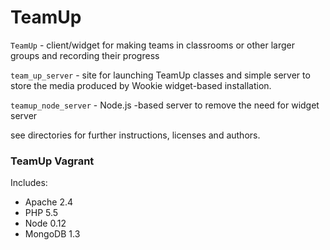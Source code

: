 TeamUp
======

`TeamUp` - client/widget for making teams in classrooms or other larger groups and recording their progress

`team_up_server` - site for launching TeamUp classes and simple server to store the media produced by Wookie widget-based installation.

`teamup_node_server` - Node.js -based server to remove the need for widget server 

see directories for further instructions, licenses and authors.
 

### TeamUp Vagrant

Includes:

- Apache 2.4
- PHP 5.5
- Node 0.12
- MongoDB 1.3

